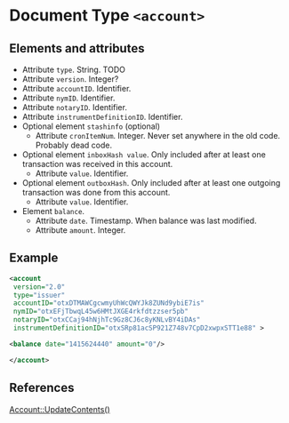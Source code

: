 # Document Type `<account>`

## Elements and attributes

* Attribute `type`. String. TODO
* Attribute `version`. Integer?
* Attribute `accountID`. Identifier.
* Attribute `nymID`. Identifier.
* Attribute `notaryID`. Identifier.
* Attribute `instrumentDefinitionID`. Identifier.
* Optional element `stashinfo` (optional)
    * Attribute `cronItemNum`. Integer. Never set anywhere in the old code.
      Probably dead code.
* Optional element `inboxHash value`. Only included after at least one
  transaction was received in this account.
    * Attribute `value`. Identifier.
* Optional element `outboxHash`. Only included after at least one
  outgoing transaction was done from this account.
    * Attribute `value`. Identifier.
* Element `balance`.
    * Attribute `date`. Timestamp. When balance was last modified.
    * Attribute `amount`. Integer.

## Example
```xml
<account
 version="2.0"
 type="issuer"
 accountID="otxDTMAWCgcwmyUhWcQWYJk8ZUNd9ybiE7is"
 nymID="otxEFjTbwqL45w6HMtJXGE4rkfdtzzser5pb"
 notaryID="otxCCaj94hNjhTc9Gz8CJ6c8yKNLvBY4iDAs"
 instrumentDefinitionID="otxSRp81acSP921Z748v7CpD2xwpxSTT1e88" >

<balance date="1415624440" amount="0"/>

</account>
```

## References

[Account::UpdateContents()](https://github.com/Open-Transactions/opentxs/blob/d032df5e2012ca15be9d09231e46e4a28c6cd51c/src/core/Account.cpp#l749)
